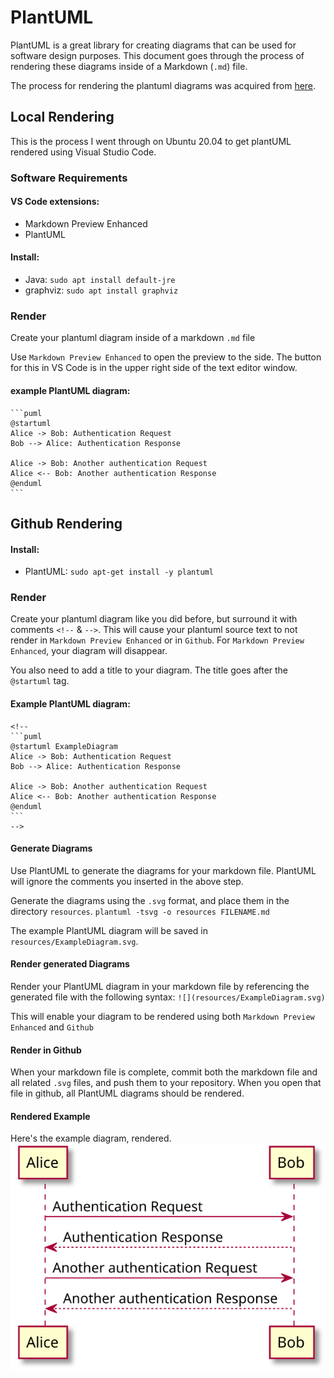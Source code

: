 # PlantUML

PlantUML is a great library for creating diagrams that can be used for software design purposes. This document goes through the process of rendering these diagrams inside of a Markdown (`.md`) file.

The process for rendering the plantuml diagrams was acquired from [here](https://gist.github.com/noamtamim/f11982b28602bd7e604c233fbe9d910f).

## Local Rendering
This is the process I went through on Ubuntu 20.04 to get plantUML rendered using Visual Studio Code.

### Software Requirements

#### VS Code extensions:
- Markdown Preview Enhanced
- PlantUML

#### Install:
- Java: `sudo apt install default-jre`
- graphviz: `sudo apt install graphviz`

### Render
Create your plantuml diagram inside of a markdown `.md` file

Use `Markdown Preview Enhanced` to open the preview to the side. The button for this in VS Code is in the upper right side of the text editor window.

#### example PlantUML diagram:
````
```puml
@startuml
Alice -> Bob: Authentication Request
Bob --> Alice: Authentication Response

Alice -> Bob: Another authentication Request
Alice <-- Bob: Another authentication Response
@enduml
```
````

## Github Rendering

#### Install:
- PlantUML: `sudo apt-get install -y plantuml`

### Render
Create your plantuml diagram like you did before, but surround it with comments `<!--` & `-->`. This will cause your plantuml source text to not render in `Markdown Preview Enhanced` or in `Github`. For `Markdown Preview Enhanced`, your diagram will disappear.

You also need to add a title to your diagram. The title goes after the `@startuml` tag.

#### Example PlantUML diagram:
````
<!--
```puml
@startuml ExampleDiagram
Alice -> Bob: Authentication Request
Bob --> Alice: Authentication Response

Alice -> Bob: Another authentication Request
Alice <-- Bob: Another authentication Response
@enduml
```
-->
````

#### Generate Diagrams
Use PlantUML to generate the diagrams for your markdown file. PlantUML will ignore the comments you inserted in the above step.

Generate the diagrams using the `.svg` format, and place them in the directory `resources`.
`plantuml -tsvg -o resources FILENAME.md`

The example PlantUML diagram will be saved in `resources/ExampleDiagram.svg`.

#### Render generated Diagrams
Render your PlantUML diagram in your markdown file by referencing the generated file with the following syntax:
`![](resources/ExampleDiagram.svg)`

This will enable your diagram to be rendered using both `Markdown Preview Enhanced` and `Github`

#### Render in Github
When your markdown file is complete, commit both the markdown file and all related `.svg` files, and push them to your repository. When you open that file in github, all PlantUML diagrams should be rendered.

#### Rendered Example
Here's the example diagram, rendered.
![](resources/ExampleDiagram.svg)
